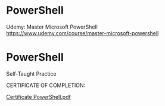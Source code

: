 # PowerShell
Udemy: Master Microsoft PowerShell
https://www.udemy.com/course/master-microsoft-powershell

# PowerShell
Self-Taught Practice


CERTIFICATE OF COMPLETION:

[Certificate PowerShell.pdf](https://github.com/bonaquaVDZ/PowerShell/files/8039226/Certificate.PowerShell.pdf)
